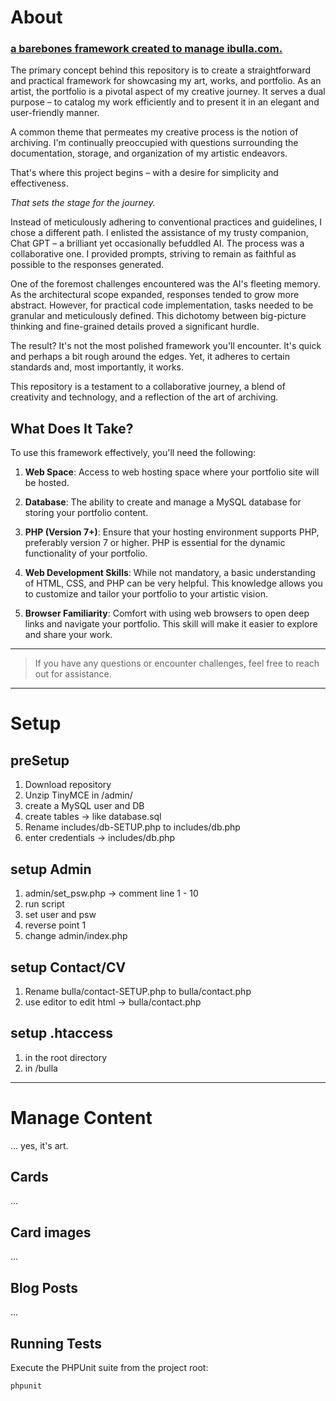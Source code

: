 # About
### [a barebones framework created to manage ibulla.com.](https://ibulla.com/)
The primary concept behind this repository is to create a straightforward and practical framework for showcasing my art, works, and portfolio. As an artist, the portfolio is a pivotal aspect of my creative journey. It serves a dual purpose – to catalog my work efficiently and to present it in an elegant and user-friendly manner.

A common theme that permeates my creative process is the notion of archiving. I'm continually preoccupied with questions surrounding the documentation, storage, and organization of my artistic endeavors.

That's where this project begins – with a desire for simplicity and effectiveness.

_That sets the stage for the journey._

Instead of meticulously adhering to conventional practices and guidelines, I chose a different path. I enlisted the assistance of my trusty companion, Chat GPT – a brilliant yet occasionally befuddled AI. The process was a collaborative one. I provided prompts, striving to remain as faithful as possible to the responses generated.

One of the foremost challenges encountered was the AI's fleeting memory. As the architectural scope expanded, responses tended to grow more abstract. However, for practical code implementation, tasks needed to be granular and meticulously defined. This dichotomy between big-picture thinking and fine-grained details proved a significant hurdle.

The result? It's not the most polished framework you'll encounter. It's quick and perhaps a bit rough around the edges. Yet, it adheres to certain standards and, most importantly, it works.

This repository is a testament to a collaborative journey, a blend of creativity and technology, and a reflection of the art of archiving.

## What Does It Take?

To use this framework effectively, you'll need the following:

1. **Web Space**: Access to web hosting space where your portfolio site will be hosted.

2. **Database**: The ability to create and manage a MySQL database for storing your portfolio content.

3. **PHP (Version 7+)**: Ensure that your hosting environment supports PHP, preferably version 7 or higher. PHP is essential for the dynamic functionality of your portfolio.

4. **Web Development Skills**: While not mandatory, a basic understanding of HTML, CSS, and PHP can be very helpful. This knowledge allows you to customize and tailor your portfolio to your artistic vision.

5. **Browser Familiarity**: Comfort with using web browsers to open deep links and navigate your portfolio. This skill will make it easier to explore and share your work.

---
> If you have any questions or encounter challenges, feel free to reach out for assistance.

---
# Setup
## preSetup
1. Download repository
2. Unzip TinyMCE in /admin/
3. create a MySQL user and DB
4. create tables -> like database.sql
5. Rename includes/db-SETUP.php to includes/db.php
6. enter credentials -> includes/db.php

## setup Admin
1. admin/set_psw.php -> comment line 1 - 10
2. run script
3. set user and psw
4. reverse point 1
5. change admin/index.php

## setup Contact/CV
1. Rename bulla/contact-SETUP.php to bulla/contact.php
2. use editor to edit html -> bulla/contact.php

## setup .htaccess
1. in the root directory
2. in /bulla
---

# Manage Content
...
yes, it's art.
## Cards

...

## Card images

...

## Blog Posts

...

## Running Tests

Execute the PHPUnit suite from the project root:

```bash
phpunit
```
   
